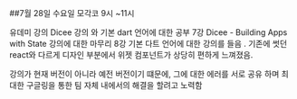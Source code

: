 ##7월 28일 수요일 모각코 9시 ~11시

유데미 강의 Dicee 강의 와 기본 dart 언어에 대한 공부
7강 Dicee - Building Apps with State 강의에 대한 마무리
8강 기본 다트 언어에 대한 강의를 들음 .
기존에 썻던 react와 다르게 디자인 부분에서 위젯 컴포넌트가 상당히 편하게 느껴졌음.

강의가 현재 버전이 아니라 예전 버전이기 떄문에, 그에 대한 에러를 서로 공유 하며
최대한 구글링을 통한 팀 자체 내에서의 해결을 할려고 노력함
